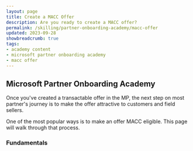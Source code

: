 ```yaml
---
layout: page
title: Create a MACC Offer
description: Are you ready to create a MACC offer?
permalink: /skilling/partner-onboarding-academy/macc-offer
updated: 2023-09-28
showbreadcrumb: true
tags: 
- academy content
- microsoft partner onboarding academy
- macc offer
---
```


## Microsoft Partner Onboarding Academy

Once you've created a transactable offer in the MP, the next step on most partner's journey is to make the offer attractive to customers and field sellers.

One of the most popular ways is to make an offer MACC eligible.  This page will walk through that process.

### Fundamentals

